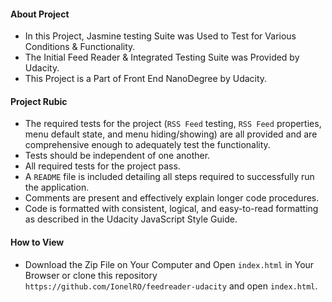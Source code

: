 #### About Project

* In this Project, Jasmine testing Suite was Used to Test for Various Conditions & Functionality.
* The Initial Feed Reader & Integrated Testing Suite was Provided by Udacity.
* This Project is a Part of Front End NanoDegree by Udacity.

#### Project Rubic
* The required tests for the project (`RSS Feed` testing, `RSS Feed` properties, menu default state, and menu hiding/showing) are all provided and are comprehensive enough to adequately test the functionality.
* Tests should be independent of one another.
* All required tests for the project pass.
* A `README` file is included detailing all steps required to successfully run the application.
* Comments are present and effectively explain longer code procedures.
* Code is formatted with consistent, logical, and easy-to-read formatting as described in the Udacity JavaScript Style Guide.

#### How to View

* Download the Zip File on Your Computer and Open `index.html` in Your Browser or clone this repository `https://github.com/IonelRO/feedreader-udacity` and open `index.html`.

